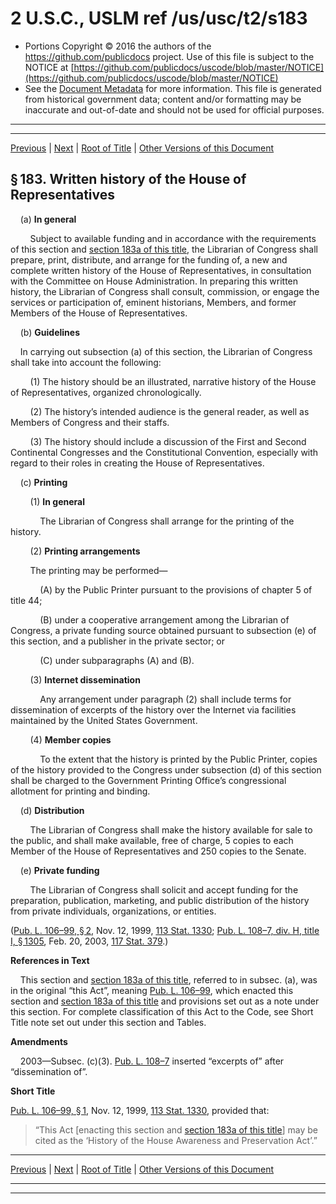 ---
---

# 2 U.S.C., USLM ref /us/usc/t2/s183

* Portions Copyright © 2016 the authors of the https://github.com/publicdocs project.
  Use of this file is subject to the NOTICE at [https://github.com/publicdocs/uscode/blob/master/NOTICE](https://github.com/publicdocs/uscode/blob/master/NOTICE)
* See the [Document Metadata](././../../../..//README.md) for more information.
  This file is generated from historical government data; content and/or formatting may be inaccurate and out-of-date and should not be used for official purposes.

----------
----------

[Previous](./../../../..//us/usc/t2/ch5/m__us_usc_t2_s182d.md) | [Next](./../../../..//us/usc/t2/ch5/m__us_usc_t2_s183a.md) | [Root of Title](./../../../../) | [Other Versions of this Document](https://publicdocs.github.io/go/links?ns=uslm&ref=%2Fus%2Fusc%2Ft2%2Fs183)

## § 183. Written history of the House of Representatives

    (a) __In general__ 

        Subject to available funding and in accordance with the requirements of this section and [section 183a of this title][/us/usc/t2/s183a], the Librarian of Congress shall prepare, print, distribute, and arrange for the funding of, a new and complete written history of the House of Representatives, in consultation with the Committee on House Administration. In preparing this written history, the Librarian of Congress shall consult, commission, or engage the services or participation of, eminent historians, Members, and former Members of the House of Representatives.

    (b) __Guidelines__ 

    In carrying out subsection (a) of this section, the Librarian of Congress shall take into account the following:

        (1) The history should be an illustrated, narrative history of the House of Representatives, organized chronologically.

        (2) The history’s intended audience is the general reader, as well as Members of Congress and their staffs.

        (3) The history should include a discussion of the First and Second Continental Congresses and the Constitutional Convention, especially with regard to their roles in creating the House of Representatives.

    (c) __Printing__ 

        (1) __In general__ 

            The Librarian of Congress shall arrange for the printing of the history.

        (2) __Printing arrangements__ 

        The printing may be performed—

            (A) by the Public Printer pursuant to the provisions of chapter 5 of title 44;

            (B) under a cooperative arrangement among the Librarian of Congress, a private funding source obtained pursuant to subsection (e) of this section, and a publisher in the private sector; or

            (C) under subparagraphs (A) and (B).

        (3) __Internet dissemination__ 

            Any arrangement under paragraph (2) shall include terms for dissemination of excerpts of the history over the Internet via facilities maintained by the United States Government.

        (4) __Member copies__ 

            To the extent that the history is printed by the Public Printer, copies of the history provided to the Congress under subsection (d) of this section shall be charged to the Government Printing Office’s congressional allotment for printing and binding.

    (d) __Distribution__ 

        The Librarian of Congress shall make the history available for sale to the public, and shall make available, free of charge, 5 copies to each Member of the House of Representatives and 250 copies to the Senate.

    (e) __Private funding__ 

        The Librarian of Congress shall solicit and accept funding for the preparation, publication, marketing, and public distribution of the history from private individuals, organizations, or entities.

([Pub. L. 106–99, § 2][/us/pl/106/99/s2], Nov. 12, 1999, [113 Stat. 1330][/us/stat/113/1330]; [Pub. L. 108–7, div. H, title I, § 1305][/us/pl/108/7/s1305], Feb. 20, 2003, [117 Stat. 379][/us/stat/117/379].)

 __References in Text__ 

    This section and [section 183a of this title][/us/usc/t2/s183a], referred to in subsec. (a), was in the original “this Act”, meaning [Pub. L. 106–99][/us/pl/106/99], which enacted this section and [section 183a of this title][/us/usc/t2/s183a] and provisions set out as a note under this section. For complete classification of this Act to the Code, see Short Title note set out under this section and Tables.

 __Amendments__ 

    2003—Subsec. (c)(3). [Pub. L. 108–7][/us/pl/108/7] inserted “excerpts of” after “dissemination of”.

 __Short Title__ 

[Pub. L. 106–99, § 1][/us/pl/106/99/s1], Nov. 12, 1999, [113 Stat. 1330][/us/stat/113/1330], provided that: 

> “This Act \[enacting this section and [section 183a of this title][/us/usc/t2/s183a]\] may be cited as the ‘History of the House Awareness and Preservation Act’.”

----------

[Previous](./../../../..//us/usc/t2/ch5/m__us_usc_t2_s182d.md) | [Next](./../../../..//us/usc/t2/ch5/m__us_usc_t2_s183a.md) | [Root of Title](./../../../../) | [Other Versions of this Document](https://publicdocs.github.io/go/links?ns=uslm&ref=%2Fus%2Fusc%2Ft2%2Fs183)

----------
----------

[/us/usc/t2/s183a]: https://publicdocs.github.io/go/links?ns=uslm&ref=%2Fus%2Fusc%2Ft2%2Fs183a
[/us/pl/106/99/s2]: https://publicdocs.github.io/go/links?ns=uslm&ref=%2Fus%2Fpl%2F106%2F99%2Fs2
[/us/stat/113/1330]: https://publicdocs.github.io/go/links?ns=uslm&ref=%2Fus%2Fstat%2F113%2F1330
[/us/pl/108/7/s1305]: https://publicdocs.github.io/go/links?ns=uslm&ref=%2Fus%2Fpl%2F108%2F7%2Fs1305
[/us/stat/117/379]: https://publicdocs.github.io/go/links?ns=uslm&ref=%2Fus%2Fstat%2F117%2F379
[/us/usc/t2/s183a]: https://publicdocs.github.io/go/links?ns=uslm&ref=%2Fus%2Fusc%2Ft2%2Fs183a
[/us/pl/106/99]: https://publicdocs.github.io/go/links?ns=uslm&ref=%2Fus%2Fpl%2F106%2F99
[/us/usc/t2/s183a]: https://publicdocs.github.io/go/links?ns=uslm&ref=%2Fus%2Fusc%2Ft2%2Fs183a
[/us/pl/108/7]: https://publicdocs.github.io/go/links?ns=uslm&ref=%2Fus%2Fpl%2F108%2F7
[/us/pl/106/99/s1]: https://publicdocs.github.io/go/links?ns=uslm&ref=%2Fus%2Fpl%2F106%2F99%2Fs1
[/us/stat/113/1330]: https://publicdocs.github.io/go/links?ns=uslm&ref=%2Fus%2Fstat%2F113%2F1330
[/us/usc/t2/s183a]: https://publicdocs.github.io/go/links?ns=uslm&ref=%2Fus%2Fusc%2Ft2%2Fs183a


